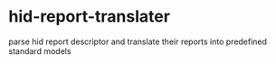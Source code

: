 # hid-report-translater
parse hid report descriptor and translate their reports into predefined standard models
